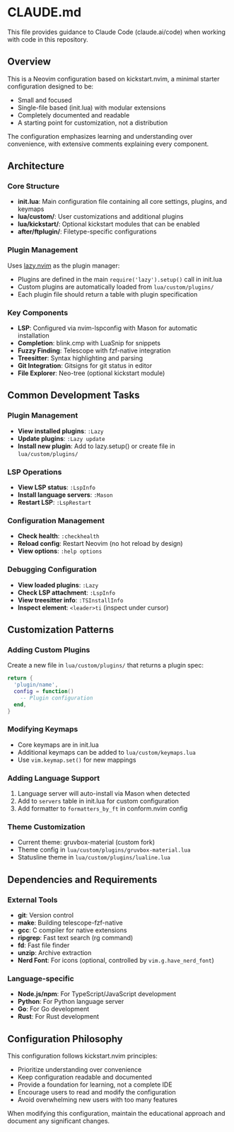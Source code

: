 # CLAUDE.md

This file provides guidance to Claude Code (claude.ai/code) when working with code in this repository.

## Overview

This is a Neovim configuration based on kickstart.nvim, a minimal starter configuration designed to be:
- Small and focused
- Single-file based (init.lua) with modular extensions
- Completely documented and readable
- A starting point for customization, not a distribution

The configuration emphasizes learning and understanding over convenience, with extensive comments explaining every component.

## Architecture

### Core Structure
- **init.lua**: Main configuration file containing all core settings, plugins, and keymaps
- **lua/custom/**: User customizations and additional plugins
- **lua/kickstart/**: Optional kickstart modules that can be enabled
- **after/ftplugin/**: Filetype-specific configurations

### Plugin Management
Uses [lazy.nvim](https://github.com/folke/lazy.nvim) as the plugin manager:
- Plugins are defined in the main `require('lazy').setup()` call in init.lua
- Custom plugins are automatically loaded from `lua/custom/plugins/`
- Each plugin file should return a table with plugin specification

### Key Components
- **LSP**: Configured via nvim-lspconfig with Mason for automatic installation
- **Completion**: blink.cmp with LuaSnip for snippets
- **Fuzzy Finding**: Telescope with fzf-native integration
- **Treesitter**: Syntax highlighting and parsing
- **Git Integration**: Gitsigns for git status in editor
- **File Explorer**: Neo-tree (optional kickstart module)

## Common Development Tasks

### Plugin Management
- **View installed plugins**: `:Lazy`
- **Update plugins**: `:Lazy update`
- **Install new plugin**: Add to lazy.setup() or create file in `lua/custom/plugins/`

### LSP Operations
- **View LSP status**: `:LspInfo`
- **Install language servers**: `:Mason`
- **Restart LSP**: `:LspRestart`

### Configuration Management
- **Check health**: `:checkhealth`
- **Reload config**: Restart Neovim (no hot reload by design)
- **View options**: `:help options`

### Debugging Configuration
- **View loaded plugins**: `:Lazy`
- **Check LSP attachment**: `:LspInfo`
- **View treesitter info**: `:TSInstallInfo`
- **Inspect element**: `<leader>ti` (inspect under cursor)

## Customization Patterns

### Adding Custom Plugins
Create a new file in `lua/custom/plugins/` that returns a plugin spec:
```lua
return {
  'plugin/name',
  config = function()
    -- Plugin configuration
  end,
}
```

### Modifying Keymaps
- Core keymaps are in init.lua
- Additional keymaps can be added to `lua/custom/keymaps.lua`
- Use `vim.keymap.set()` for new mappings

### Adding Language Support
1. Language server will auto-install via Mason when detected
2. Add to `servers` table in init.lua for custom configuration
3. Add formatter to `formatters_by_ft` in conform.nvim config

### Theme Customization
- Current theme: gruvbox-material (custom fork)
- Theme config in `lua/custom/plugins/gruvbox-material.lua`
- Statusline theme in `lua/custom/plugins/lualine.lua`

## Dependencies and Requirements

### External Tools
- **git**: Version control
- **make**: Building telescope-fzf-native
- **gcc**: C compiler for native extensions
- **ripgrep**: Fast text search (rg command)
- **fd**: Fast file finder
- **unzip**: Archive extraction
- **Nerd Font**: For icons (optional, controlled by `vim.g.have_nerd_font`)

### Language-specific
- **Node.js/npm**: For TypeScript/JavaScript development
- **Python**: For Python language server
- **Go**: For Go development
- **Rust**: For Rust development

## Configuration Philosophy

This configuration follows kickstart.nvim principles:
- Prioritize understanding over convenience
- Keep configuration readable and documented
- Provide a foundation for learning, not a complete IDE
- Encourage users to read and modify the configuration
- Avoid overwhelming new users with too many features

When modifying this configuration, maintain the educational approach and document any significant changes.